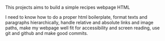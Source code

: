 This projects aims to build a simple recipes webpage HTML

I need to know how to do a proper html boilerplate, format texts and paragraphs hierarchically, handle relative and absolute links and image paths, make my webpage well fit for accessibility and screen reading, use git and github and make good commits.   

